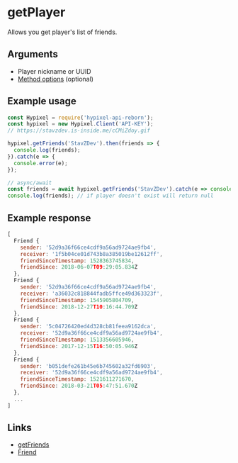 # getPlayer
Allows you get player's list of friends.
## Arguments
- Player nickname or UUID
- [Method options](https://hypixel.stavzdev.xyz/#/docs/main/master/typedef/MethodOptions) (optional)

## Example usage
```js
const Hypixel = require('hypixel-api-reborn');
const hypixel = new Hypixel.Client('API-KEY');
// https://stavzdev.is-inside.me/cCMiZdoy.gif

hypixel.getFriends('StavZDev').then(friends => {
  console.log(friends);
}).catch(e => {
  console.error(e);
});

// async/await
const friends = await hypixel.getFriends('StavZDev').catch(e => console.error(e));
console.log(friends); // if player doesn't exist will return null 
```
## Example response
```js
[
  Friend {
    sender: '52d9a36f66ce4cdf9a56ad9724ae9fb4',
    receiver: '1f5b04ce01d743b8a385019be12612ff',
    friendSinceTimestamp: 1528363745834,
    friendSince: 2018-06-07T09:29:05.834Z
  },
  Friend {
    sender: '52d9a36f66ce4cdf9a56ad9724ae9fb4',
    receiver: 'a36032c818844fadb5ffce49d363323f',
    friendSinceTimestamp: 1545905804709,
    friendSince: 2018-12-27T10:16:44.709Z
  },
  Friend {
    sender: '5c04726420ed4d328cb81feea9162dca',
    receiver: '52d9a36f66ce4cdf9a56ad9724ae9fb4',
    friendSinceTimestamp: 1513356605946,
    friendSince: 2017-12-15T16:50:05.946Z
  },
  Friend {
    sender: 'b051defe261b45e6b745602a32fd6903',
    receiver: '52d9a36f66ce4cdf9a56ad9724ae9fb4',
    friendSinceTimestamp: 1521611271670,
    friendSince: 2018-03-21T05:47:51.670Z
  },
  ...
]
```
## Links
- [getFriends](https://hypixel.stavzdev.xyz/#/docs/main/master/class/Client?scrollTo=getFriends)
- [Friend](https://hypixel.stavzdev.xyz/#/docs/main/master/class/Friend)